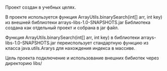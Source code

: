 Проект создан в учебных целях.

В проекте используется функция ArrayUtils.binarySearch(int[] arr, int key) из внешней библиотеки arrays-libs-1.0-SNAPSHOTS.jar
Библиотека создана как отдельный проект и собрана в jar файл. 

Функция ArrayUtils.binarySearch(int[] arr, int key) в библиотеки arrays-libs-1.0-SNAPSHOTS.jar переиспользует стандартную функцию из класса java.utils.Ararys для нахождения индекса в массиве. 

Цель проекта подключение и использование внешних бибиотек через директорию libs/
